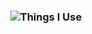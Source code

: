 <h3 align = "center">
<img src="https://github-readme-tech-stack.vercel.app/api/cards?title=Things+I+Use&lineCount=1&theme=catppuccin_mocha&width=550&line1=python%2CPython%2C6a589d%3Bhtml5%2Chtml%2C967fbd%3Bcss3%2Ccss%2C7145a9%3Bvisualstudiocode%2Cvsc%2C927ac3%3Bcloudflare%2Ccloudflare%2Cc780fe%3B" alt="Things I Use" />
</h3>
